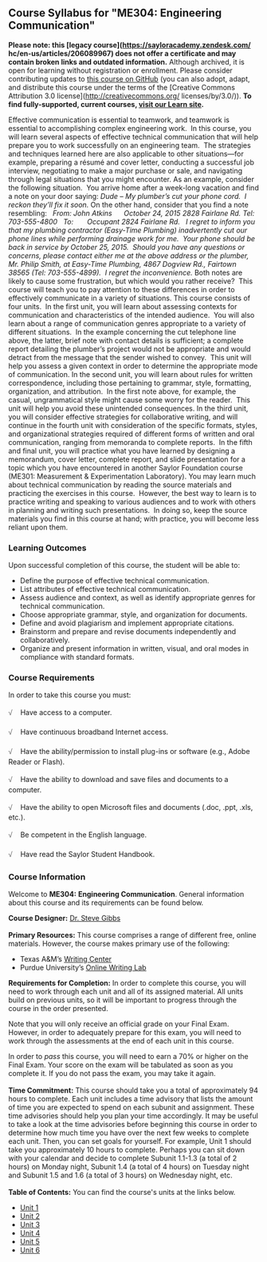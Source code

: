 Course Syllabus for "ME304: Engineering Communication"
------------------------------------------------------

**Please note: this [legacy course](https://sayloracademy.zendesk.com/
hc/en-us/articles/206089967) does not offer a certificate and may contain 
broken links and outdated information.** Although archived, it is open 
for learning without registration or enrollment. Please consider contributing 
updates to [this course on GitHub](https://github.com/saylordotorg/course_me304) 
(you can also adopt, adapt, and distribute this course under the terms of 
the [Creative Commons Attribution 3.0 license](http://creativecommons.org/
licenses/by/3.0/)). **To find fully-supported, current courses, [visit our 
Learn site](https://learn.saylor.org).**

Effective communication is essential to teamwork, and teamwork is
essential to accomplishing complex engineering work.  In this course,
you will learn several aspects of effective technical communication that
will help prepare you to work successfully on an engineering team.  The
strategies and techniques learned here are also applicable to other
situations—for example, preparing a résumé and cover letter, conducting
a successful job interview, negotiating to make a major purchase or
sale, and navigating through legal situations that you might encounter.
As an example, consider the following situation.  You arrive home after
a week-long vacation and find a note on your door saying: *Dude – My
plumber’s cut your phone cord.  I reckon they’ll fix it soon.* On the
other hand, consider that you find a note resembling:   *From: John
Atkins      October 24, 2015* *2828 Fairlane Rd.* *Tel: 703-555-4800*  
*To:       Occupant* *2824 Fairlane Rd.*   *I regret to inform you that
my plumbing contractor (Easy-Time Plumbing) inadvertently* *cut our
phone lines while performing drainage work for me.  Your phone should be
back* *in service by October 25, 2015.  Should you have any questions or
concerns, please* *contact either me at the above address or the
plumber, Mr. Philip Smith, at Easy-Time* *Plumbing, 4867 Dogview Rd.,
Fairtown 38565 (Tel: 703-555-4899).  I regret the* *inconvenience.* Both
notes are likely to cause some frustration, but which would you rather
receive?  This course will teach you to pay attention to these
differences in order to effectively communicate in a variety of
situations. This course consists of four units.  In the first unit, you
will learn about assessing contexts for communication and
characteristics of the intended audience.  You will also learn about a
range of communication genres appropriate to a variety of different
situations.  In the example concerning the cut telephone line above, the
latter, brief note with contact details is sufficient; a complete report
detailing the plumber’s project would not be appropriate and would
detract from the message that the sender wished to convey.  This unit
will help you assess a given context in order to determine the
appropriate mode of communication. In the second unit, you will learn
about rules for written correspondence, including those pertaining to
grammar, style, formatting, organization, and attribution.  In the first
note above, for example, the casual, ungrammatical style might cause
some worry for the reader.  This unit will help you avoid these
unintended consequences. In the third unit, you will consider effective
strategies for collaborative writing, and will continue in the fourth
unit with consideration of the specific formats, styles, and
organizational strategies required of different forms of written and
oral communication, ranging from memoranda to complete reports.  In the
fifth and final unit, you will practice what you have learned by
designing a memorandum, cover letter, complete report, and slide
presentation for a topic which you have encountered in another Saylor
Foundation course (ME301: Measurement & Experimentation Laboratory). You
may learn much about technical communication by reading the source
materials and practicing the exercises in this course.  However, the
best way to learn is to practice writing and speaking to various
audiences and to work with others in planning and writing such
presentations.  In doing so, keep the source materials you find in this
course at hand; with practice, you will become less reliant upon them.

### Learning Outcomes

Upon successful completion of this course, the student will be able to:

-   Define the purpose of effective technical communication.
-   List attributes of effective technical communication.
-   Assess audience and context, as well as identify appropriate genres
    for technical communication.
-   Choose appropriate grammar, style, and organization for documents.
-   Define and avoid plagiarism and implement appropriate citations.
-   Brainstorm and prepare and revise documents independently and
    collaboratively.
-   Organize and present information in written, visual, and oral modes
    in compliance with standard formats.

### Course Requirements

In order to take this course you must:  
    
 <span
style="color: rgb(85, 85, 85); font-family: 'Myriad Pro', 'Gill Sans', 'Gill Sans MT', Calibri, sans-serif; font-size: 14.545454025268555px; line-height: 21.81818199157715px; -webkit-text-size-adjust: none;">√
   </span>Have access to a computer.  
    
 <span
style="color: rgb(85, 85, 85); font-family: 'Myriad Pro', 'Gill Sans', 'Gill Sans MT', Calibri, sans-serif; font-size: 14.545454025268555px; line-height: 21.81818199157715px; -webkit-text-size-adjust: none;">√
   </span>Have continuous broadband Internet access.  
    
 <span
style="color: rgb(85, 85, 85); font-family: 'Myriad Pro', 'Gill Sans', 'Gill Sans MT', Calibri, sans-serif; font-size: 14.545454025268555px; line-height: 21.81818199157715px; -webkit-text-size-adjust: none;">√
   </span>Have the ability/permission to install plug-ins or software
(e.g., Adobe Reader or Flash).  
    
 <span
style="color: rgb(85, 85, 85); font-family: 'Myriad Pro', 'Gill Sans', 'Gill Sans MT', Calibri, sans-serif; font-size: 14.545454025268555px; line-height: 21.81818199157715px; -webkit-text-size-adjust: none;">√
   </span>Have the ability to download and save files and documents to a
computer.  
    
 <span
style="color: rgb(85, 85, 85); font-family: 'Myriad Pro', 'Gill Sans', 'Gill Sans MT', Calibri, sans-serif; font-size: 14.545454025268555px; line-height: 21.81818199157715px; -webkit-text-size-adjust: none;">√
   </span>Have the ability to open Microsoft files and documents (.doc,
.ppt, .xls, etc.).  
    
 <span
style="color: rgb(85, 85, 85); font-family: 'Myriad Pro', 'Gill Sans', 'Gill Sans MT', Calibri, sans-serif; font-size: 14.545454025268555px; line-height: 21.81818199157715px; -webkit-text-size-adjust: none;">√
   </span>Be competent in the English language.  
    
 <span
style="color: rgb(85, 85, 85); font-family: 'Myriad Pro', 'Gill Sans', 'Gill Sans MT', Calibri, sans-serif; font-size: 14.545454025268555px; line-height: 21.81818199157715px; -webkit-text-size-adjust: none;">√
   </span>Have read the Saylor Student Handbook.

### Course Information

Welcome to **ME304:** **Engineering Communication**. General information
about this course and its requirements can be found below.  
  
 **Course Designer:** [Dr. Steve
Gibbs](http://www.saylor.org/faculty-a-g/#DrSteveGibbs)  
    
 **Primary Resources:** This course comprises a range of different free,
online materials. However, the course makes primary use of the
following:  

-   Texas A&M’s [Writing Center](http://writingcenter.tamu.edu/)
-   Purdue University’s [Online Writing
    Lab](https://owl.english.purdue.edu/owl/)

**Requirements for Completion:** In order to complete this course, you
will need to work through each unit and all of its assigned material.
All units build on previous units, so it will be important to progress
through the course in the order presented.  
  
 Note that you will only receive an official grade on your Final Exam.
However, in order to adequately prepare for this exam, you will need to
work through the assessments at the end of each unit in this course.   
  
 In order to *pass* this course, you will need to earn a 70% or higher
on the Final Exam. Your score on the exam will be tabulated as soon as
you complete it. If you do not pass the exam, you may take it again.   
    
 **Time Commitment:** This course should take you a total of
approximately 94 hours to complete. Each unit includes a time advisory
that lists the amount of time you are expected to spend on each subunit
and assignment. These time advisories should help you plan your time
accordingly. It may be useful to take a look at the time advisories
before beginning this course in order to determine how much time you
have over the next few weeks to complete each unit. Then, you can set
goals for yourself. For example, Unit 1 should take you approximately 10
hours to complete. Perhaps you can sit down with your calendar and
decide to complete Subunit 1.1-1.3 (a total of 2 hours) on Monday night,
Subunit 1.4 (a total of 4 hours) on Tuesday night and Subunit 1.5 and
1.6 (a total of 3 hours) on Wednesday night, etc.  
    
**Table of Contents:** You can find the course's units at the links below.

- [Unit 1](https://legacy.saylor.org/me304/Unit01/)
- [Unit 2](https://legacy.saylor.org/me304/Unit02/)
- [Unit 3](https://legacy.saylor.org/me304/Unit03/)
- [Unit 4](https://legacy.saylor.org/me304/Unit04/)
- [Unit 5](https://legacy.saylor.org/me304/Unit05/)
- [Unit 6](https://legacy.saylor.org/me304/Unit06/)

